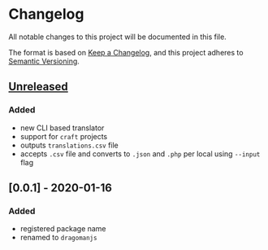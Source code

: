 # Changelog

All notable changes to this project will be documented in this file.

The format is based on [Keep a Changelog](https://keepachangelog.com/en/1.0.0/),
and this project adheres to [Semantic Versioning](https://semver.org/spec/v2.0.0.html).

## [Unreleased]

### Added

-   new CLI based translator
-   support for `craft` projects
-   outputs `translations.csv` file
-   accepts `.csv` file and converts to `.json` and `.php` per local using `--input` flag

## [0.0.1] - 2020-01-16

### Added

-   registered package name
-   renamed to `dragomanjs`

[unreleased]: https://github.com/codewithkyle/dragomanjs/compare/v0.1.0...HEAD
[0.1.0]: https://github.com/codewithkyle/dragomanjs/releases/tag/v0.1.0
